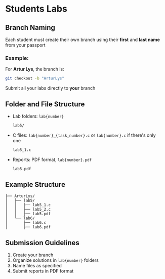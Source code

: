 
# Students Labs

## **Branch Naming**

Each student must create their own branch using their **first** and **last name** from your passport

### Example:

For **Artur Lys**, the branch is:

```bash
git checkout -b "ArturLys"
```
Submit all your labs directly to **your** branch

## **Folder and File Structure**

- Lab folders: `lab{number}`
  
  ```bash
  lab5/
  ```

- C files: `lab{number}_{task_number}.c` or `lab{number}.c` if there's only one

  ```bash
  lab5_1.c
  ```

- Reports: PDF format, `lab{number}.pdf`

  ```bash
  lab5.pdf
  ```

## **Example Structure**

```
├── ArturLys/
│   ├── lab5/
│   │   ├── lab5_1.c
│   │   ├── lab5_2.c
│   │   ├── lab5.pdf
│   └── lab6/
│       ├── lab6.c
│       ├── lab6.pdf
```

## **Submission Guidelines**

1. Create your branch
2. Organize solutions in `lab{number}` folders
3. Name files as specified
4. Submit reports in PDF format
